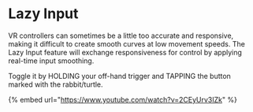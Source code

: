 # Lazy Input

VR controllers can sometimes be a little too accurate and responsive, making it difficult to create smooth curves at low movement speeds. The Lazy Input feature will exchange responsiveness for control by applying real-time input smoothing.

Toggle it by HOLDING your off-hand trigger and TAPPING the button marked with the rabbit/turtle.

{% embed url="https://www.youtube.com/watch?v=2CEyUrv3IZk" %}

